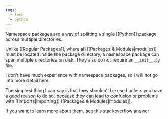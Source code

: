 ```yaml
---
tags:
  - tech
  - python
---
```

Namespace packages are a way of splitting a single [[Python]] package across multiple directories.

Unlike [[Regular Packages]], where all [[Packages & Modules|modules]] must be located inside the package directory, a namespace package can span multiple directories on disk.
They also do not require an `__init__.py` file.

I don't have much experience with namespace packages, so I will not go into more detail here.

The simplest thing I can say is that they shouldn't be used unless you have a good reason to do so, because they can lead to confusion or problems with [[Imports|importing]] [[Packages & Modules|modules]].

If you want to learn more about them, see [this stackoverflow answer](https://stackoverflow.com/a/48804718/15552149)
